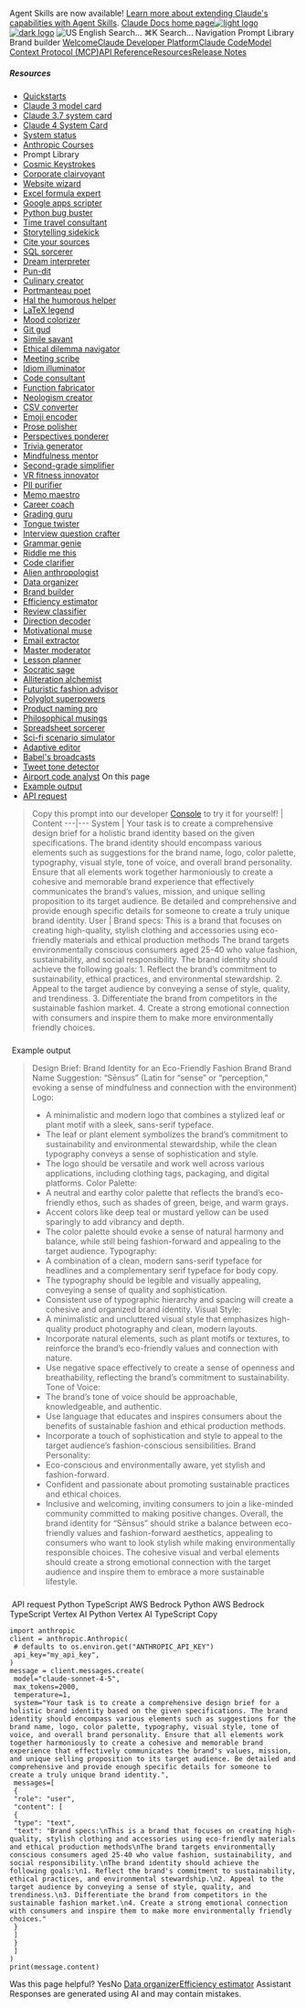 Agent Skills are now available! [Learn more about extending Claude's capabilities with Agent Skills](/en/docs/agents-and-tools/agent-skills/overview).
[Claude Docs home page![light logo](https://mintcdn.com/anthropic-claude-docs/DcI2Ybid7ZEnFaf0/logo/light.svg?fit=max&auto=format&n=DcI2Ybid7ZEnFaf0&q=85&s=c877c45432515ee69194cb19e9f983a2)![dark logo](https://mintcdn.com/anthropic-claude-docs/DcI2Ybid7ZEnFaf0/logo/dark.svg?fit=max&auto=format&n=DcI2Ybid7ZEnFaf0&q=85&s=f5bb877be0cb3cba86cf6d7c88185216)](/)
![US](https://d3gk2c5xim1je2.cloudfront.net/flags/US.svg)
English
Search...
⌘K
Search...
Navigation
Prompt Library
Brand builder
[Welcome](/en/home)[Claude Developer Platform](/en/docs/intro)[Claude Code](/en/docs/claude-code/overview)[Model Context Protocol (MCP)](/en/docs/mcp)[API Reference](/en/api/messages)[Resources](/en/resources/overview)[Release Notes](/en/release-notes/overview)
##### Resources
 * [Quickstarts](https://github.com/anthropics/anthropic-quickstarts)
 * [Claude 3 model card](https://assets.anthropic.com/m/61e7d27f8c8f5919/original/Claude-3-Model-Card.pdf)
 * [Claude 3.7 system card](https://anthropic.com/claude-3-7-sonnet-system-card)
 * [Claude 4 System Card](https://www-cdn.anthropic.com/6be99a52cb68eb70eb9572b4cafad13df32ed995.pdf)
 * [System status](https://status.anthropic.com/)
 * [Anthropic Courses](https://anthropic.skilljar.com/)
 * Prompt Library
 * [Cosmic Keystrokes](/en/resources/prompt-library/cosmic-keystrokes)
 * [Corporate clairvoyant](/en/resources/prompt-library/corporate-clairvoyant)
 * [Website wizard](/en/resources/prompt-library/website-wizard)
 * [Excel formula expert](/en/resources/prompt-library/excel-formula-expert)
 * [Google apps scripter](/en/resources/prompt-library/google-apps-scripter)
 * [Python bug buster](/en/resources/prompt-library/python-bug-buster)
 * [Time travel consultant](/en/resources/prompt-library/time-travel-consultant)
 * [Storytelling sidekick](/en/resources/prompt-library/storytelling-sidekick)
 * [Cite your sources](/en/resources/prompt-library/cite-your-sources)
 * [SQL sorcerer](/en/resources/prompt-library/sql-sorcerer)
 * [Dream interpreter](/en/resources/prompt-library/dream-interpreter)
 * [Pun-dit](/en/resources/prompt-library/pun-dit)
 * [Culinary creator](/en/resources/prompt-library/culinary-creator)
 * [Portmanteau poet](/en/resources/prompt-library/portmanteau-poet)
 * [Hal the humorous helper](/en/resources/prompt-library/hal-the-humorous-helper)
 * [LaTeX legend](/en/resources/prompt-library/latex-legend)
 * [Mood colorizer](/en/resources/prompt-library/mood-colorizer)
 * [Git gud](/en/resources/prompt-library/git-gud)
 * [Simile savant](/en/resources/prompt-library/simile-savant)
 * [Ethical dilemma navigator](/en/resources/prompt-library/ethical-dilemma-navigator)
 * [Meeting scribe](/en/resources/prompt-library/meeting-scribe)
 * [Idiom illuminator](/en/resources/prompt-library/idiom-illuminator)
 * [Code consultant](/en/resources/prompt-library/code-consultant)
 * [Function fabricator](/en/resources/prompt-library/function-fabricator)
 * [Neologism creator](/en/resources/prompt-library/neologism-creator)
 * [CSV converter](/en/resources/prompt-library/csv-converter)
 * [Emoji encoder](/en/resources/prompt-library/emoji-encoder)
 * [Prose polisher](/en/resources/prompt-library/prose-polisher)
 * [Perspectives ponderer](/en/resources/prompt-library/perspectives-ponderer)
 * [Trivia generator](/en/resources/prompt-library/trivia-generator)
 * [Mindfulness mentor](/en/resources/prompt-library/mindfulness-mentor)
 * [Second-grade simplifier](/en/resources/prompt-library/second-grade-simplifier)
 * [VR fitness innovator](/en/resources/prompt-library/vr-fitness-innovator)
 * [PII purifier](/en/resources/prompt-library/pii-purifier)
 * [Memo maestro](/en/resources/prompt-library/memo-maestro)
 * [Career coach](/en/resources/prompt-library/career-coach)
 * [Grading guru](/en/resources/prompt-library/grading-guru)
 * [Tongue twister](/en/resources/prompt-library/tongue-twister)
 * [Interview question crafter](/en/resources/prompt-library/interview-question-crafter)
 * [Grammar genie](/en/resources/prompt-library/grammar-genie)
 * [Riddle me this](/en/resources/prompt-library/riddle-me-this)
 * [Code clarifier](/en/resources/prompt-library/code-clarifier)
 * [Alien anthropologist](/en/resources/prompt-library/alien-anthropologist)
 * [Data organizer](/en/resources/prompt-library/data-organizer)
 * [Brand builder](/en/resources/prompt-library/brand-builder)
 * [Efficiency estimator](/en/resources/prompt-library/efficiency-estimator)
 * [Review classifier](/en/resources/prompt-library/review-classifier)
 * [Direction decoder](/en/resources/prompt-library/direction-decoder)
 * [Motivational muse](/en/resources/prompt-library/motivational-muse)
 * [Email extractor](/en/resources/prompt-library/email-extractor)
 * [Master moderator](/en/resources/prompt-library/master-moderator)
 * [Lesson planner](/en/resources/prompt-library/lesson-planner)
 * [Socratic sage](/en/resources/prompt-library/socratic-sage)
 * [Alliteration alchemist](/en/resources/prompt-library/alliteration-alchemist)
 * [Futuristic fashion advisor](/en/resources/prompt-library/futuristic-fashion-advisor)
 * [Polyglot superpowers](/en/resources/prompt-library/polyglot-superpowers)
 * [Product naming pro](/en/resources/prompt-library/product-naming-pro)
 * [Philosophical musings](/en/resources/prompt-library/philosophical-musings)
 * [Spreadsheet sorcerer](/en/resources/prompt-library/spreadsheet-sorcerer)
 * [Sci-fi scenario simulator](/en/resources/prompt-library/sci-fi-scenario-simulator)
 * [Adaptive editor](/en/resources/prompt-library/adaptive-editor)
 * [Babel's broadcasts](/en/resources/prompt-library/babels-broadcasts)
 * [Tweet tone detector](/en/resources/prompt-library/tweet-tone-detector)
 * [Airport code analyst](/en/resources/prompt-library/airport-code-analyst)
On this page
 * [Example output](#example-output)
 * [API request](#api-request)
> Copy this prompt into our developer [Console](https://console.anthropic.com/login?selectAccount=true&returnTo=%2Fdashboard%3F) to try it for yourself!
| Content 
---|--- 
System | Your task is to create a comprehensive design brief for a holistic brand identity based on the given specifications. The brand identity should encompass various elements such as suggestions for the brand name, logo, color palette, typography, visual style, tone of voice, and overall brand personality. Ensure that all elements work together harmoniously to create a cohesive and memorable brand experience that effectively communicates the brand’s values, mission, and unique selling proposition to its target audience. Be detailed and comprehensive and provide enough specific details for someone to create a truly unique brand identity. 
User | Brand specs: This is a brand that focuses on creating high-quality, stylish clothing and accessories using eco-friendly materials and ethical production methods The brand targets environmentally conscious consumers aged 25-40 who value fashion, sustainability, and social responsibility. The brand identity should achieve the following goals: 1. Reflect the brand’s commitment to sustainability, ethical practices, and environmental stewardship. 2. Appeal to the target audience by conveying a sense of style, quality, and trendiness. 3. Differentiate the brand from competitors in the sustainable fashion market. 4. Create a strong emotional connection with consumers and inspire them to make more environmentally friendly choices. 
### 
[​](#example-output)
Example output
> Design Brief: Brand Identity for an Eco-Friendly Fashion Brand Brand Name Suggestion: “Sēnsus” (Latin for “sense” or “perception,” evoking a sense of mindfulness and connection with the environment) Logo:
> * A minimalistic and modern logo that combines a stylized leaf or plant motif with a sleek, sans-serif typeface.
> * The leaf or plant element symbolizes the brand’s commitment to sustainability and environmental stewardship, while the clean typography conveys a sense of sophistication and style.
> * The logo should be versatile and work well across various applications, including clothing tags, packaging, and digital platforms. Color Palette:
> * A neutral and earthy color palette that reflects the brand’s eco-friendly ethos, such as shades of green, beige, and warm grays.
> * Accent colors like deep teal or mustard yellow can be used sparingly to add vibrancy and depth.
> * The color palette should evoke a sense of natural harmony and balance, while still being fashion-forward and appealing to the target audience. Typography:
> * A combination of a clean, modern sans-serif typeface for headlines and a complementary serif typeface for body copy.
> * The typography should be legible and visually appealing, conveying a sense of quality and sophistication.
> * Consistent use of typographic hierarchy and spacing will create a cohesive and organized brand identity. Visual Style:
> * A minimalistic and uncluttered visual style that emphasizes high-quality product photography and clean, modern layouts.
> * Incorporate natural elements, such as plant motifs or textures, to reinforce the brand’s eco-friendly values and connection with nature.
> * Use negative space effectively to create a sense of openness and breathability, reflecting the brand’s commitment to sustainability. Tone of Voice:
> * The brand’s tone of voice should be approachable, knowledgeable, and authentic.
> * Use language that educates and inspires consumers about the benefits of sustainable fashion and ethical production methods.
> * Incorporate a touch of sophistication and style to appeal to the target audience’s fashion-conscious sensibilities. Brand Personality:
> * Eco-conscious and environmentally aware, yet stylish and fashion-forward.
> * Confident and passionate about promoting sustainable practices and ethical choices.
> * Inclusive and welcoming, inviting consumers to join a like-minded community committed to making positive changes. Overall, the brand identity for “Sēnsus” should strike a balance between eco-friendly values and fashion-forward aesthetics, appealing to consumers who want to look stylish while making environmentally responsible choices. The cohesive visual and verbal elements should create a strong emotional connection with the target audience and inspire them to embrace a more sustainable lifestyle.
> 
### 
[​](#api-request)
API request
Python
TypeScript
AWS Bedrock Python
AWS Bedrock TypeScript
Vertex AI Python
Vertex AI TypeScript
Copy
```
import anthropic
client = anthropic.Anthropic(
 # defaults to os.environ.get("ANTHROPIC_API_KEY")
 api_key="my_api_key",
)
message = client.messages.create(
 model="claude-sonnet-4-5",
 max_tokens=2000,
 temperature=1,
 system="Your task is to create a comprehensive design brief for a holistic brand identity based on the given specifications. The brand identity should encompass various elements such as suggestions for the brand name, logo, color palette, typography, visual style, tone of voice, and overall brand personality. Ensure that all elements work together harmoniously to create a cohesive and memorable brand experience that effectively communicates the brand's values, mission, and unique selling proposition to its target audience. Be detailed and comprehensive and provide enough specific details for someone to create a truly unique brand identity.",
 messages=[
 {
 "role": "user",
 "content": [
 {
 "type": "text",
 "text": "Brand specs:\nThis is a brand that focuses on creating high-quality, stylish clothing and accessories using eco-friendly materials and ethical production methods\nThe brand targets environmentally conscious consumers aged 25-40 who value fashion, sustainability, and social responsibility.\nThe brand identity should achieve the following goals:\n1. Reflect the brand's commitment to sustainability, ethical practices, and environmental stewardship.\n2. Appeal to the target audience by conveying a sense of style, quality, and trendiness.\n3. Differentiate the brand from competitors in the sustainable fashion market.\n4. Create a strong emotional connection with consumers and inspire them to make more environmentally friendly choices."
 }
 ]
 }
 ]
)
print(message.content)
```
Was this page helpful?
YesNo
[Data organizer](/en/resources/prompt-library/data-organizer)[Efficiency estimator](/en/resources/prompt-library/efficiency-estimator)
Assistant
Responses are generated using AI and may contain mistakes.